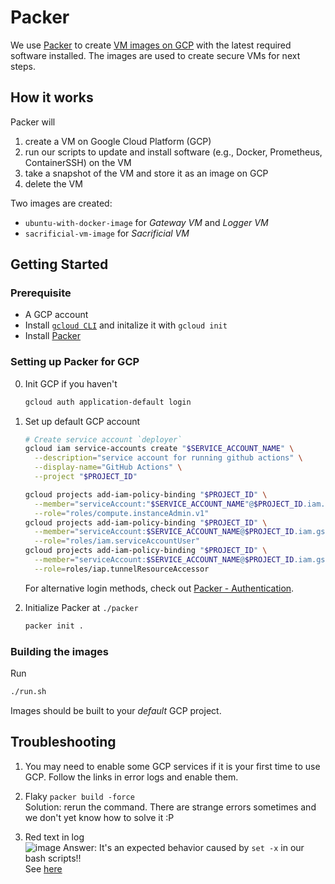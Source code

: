 # Packer

We use [Packer](https://www.packer.io/) to create [VM images on GCP](https://cloud.google.com/compute/docs/images) with the latest required software installed.
The images are used to create secure VMs for next steps.

## How it works

Packer will

1. create a VM on Google Cloud Platform (GCP)
2. run our scripts to update and install software (e.g., Docker, Prometheus, ContainerSSH) on the VM
3. take a snapshot of the VM and store it as an image on GCP
4. delete the VM

Two images are created:

- `ubuntu-with-docker-image` for _Gateway VM_ and _Logger VM_
- `sacrificial-vm-image` for _Sacrificial VM_

## Getting Started

### Prerequisite

- A GCP account
- Install [`gcloud CLI`](https://cloud.google.com/sdk/docs/install) and initalize it with `gcloud init`
- Install [Packer](https://www.packer.io/downloads)

### Setting up Packer for GCP

0. Init GCP if you haven't

   ```bash
   gcloud auth application-default login
   ```

1. Set up default GCP account

   ```bash
   # Create service account `deployer`
   gcloud iam service-accounts create "$SERVICE_ACCOUNT_NAME" \
     --description="service account for running github actions" \
     --display-name="GitHub Actions" \
     --project "$PROJECT_ID"

   gcloud projects add-iam-policy-binding "$PROJECT_ID" \
     --member="serviceAccount:"$SERVICE_ACCOUNT_NAME"@$PROJECT_ID.iam.gserviceaccount.com" \
     --role="roles/compute.instanceAdmin.v1"
   gcloud projects add-iam-policy-binding "$PROJECT_ID" \
     --member="serviceAccount:$SERVICE_ACCOUNT_NAME@$PROJECT_ID.iam.gserviceaccount.com" \
     --role="roles/iam.serviceAccountUser"
   gcloud projects add-iam-policy-binding "$PROJECT_ID" \
     --member="serviceAccount:$SERVICE_ACCOUNT_NAME@$PROJECT_ID.iam.gserviceaccount.com" \
     --role=roles/iap.tunnelResourceAccessor
   ```

   For alternative login methods, check out [Packer - Authentication](https://developer.hashicorp.com/packer/plugins/builders/googlecompute#authentication).

1. Initialize Packer at `./packer`
   ```bash
   packer init .
   ```

### Building the images

Run

```bash
./run.sh
```

Images should be built to your _default_ GCP project.

## Troubleshooting

1. You may need to enable some GCP services if it is your first time to use GCP. Follow the links in error logs and enable them.

1. Flaky `packer build -force`\
   Solution: rerun the command. There are strange errors sometimes and we don't yet know how to solve it :P

1. Red text in log\
   ![image](https://user-images.githubusercontent.com/33207565/169320895-0fcc5d3d-67ac-48e7-87f4-54c49dc28707.png)
   Answer: It's an expected behavior caused by `set -x` in our bash scripts!!\
   See [here](https://github.com/hashicorp/packer/issues/7947#issuecomment-520566272)
